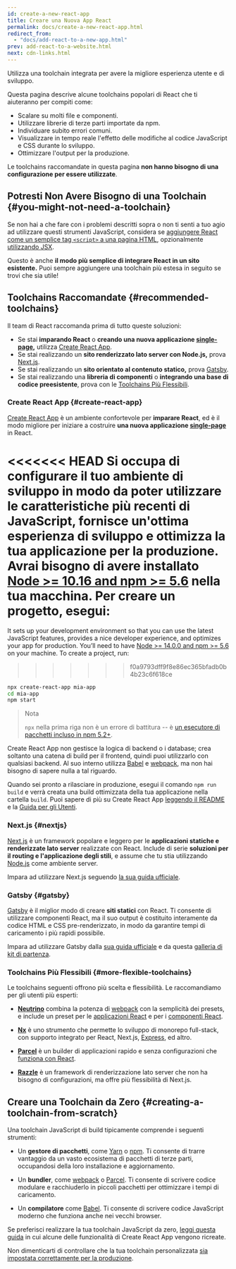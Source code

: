 ```yaml
---
id: create-a-new-react-app
title: Creare una Nuova App React
permalink: docs/create-a-new-react-app.html
redirect_from:
  - "docs/add-react-to-a-new-app.html"
prev: add-react-to-a-website.html
next: cdn-links.html
---
```


Utilizza una toolchain integrata per avere la migliore esperienza utente e di sviluppo.

Questa pagina descrive alcune toolchains popolari di React che ti aiuteranno per compiti come:

* Scalare su molti file e componenti.
* Utilizzare librerie di terze parti importate da npm.
* Individuare subito errori comuni.
* Visualizzare in tempo reale l'effetto delle modifiche al codice JavaScript e CSS durante lo sviluppo.
* Ottimizzare l'output per la produzione.

Le toolchains raccomandate in questa pagina **non hanno bisogno di una configurazione per essere utilizzate**.

## Potresti Non Avere Bisogno di una Toolchain {#you-might-not-need-a-toolchain}

Se non hai a che fare con i problemi descritti sopra o non ti senti a tuo agio ad utilizzare questi strumenti JavaScript, considera se [aggiungere React come un semplice tag `<script>` a una pagina HTML](/docs/add-react-to-a-website.html), opzionalmente [utilizzando JSX](/docs/add-react-to-a-website.html#optional-try-react-with-jsx).

Questo è anche **il modo più semplice di integrare React in un sito esistente.** Puoi sempre aggiungere una toolchain più estesa in seguito se trovi che sia utile!

## Toolchains Raccomandate {#recommended-toolchains}

Il team di React raccomanda prima di tutto queste soluzioni:

- Se stai **imparando React** o **creando una nuova applicazione [single-page](/docs/glossary.html#single-page-application),** utilizza [Create React App](#create-react-app).
- Se stai realizzando un **sito renderizzato lato server con Node.js,** prova [Next.js](#nextjs).
- Se stai realizzando un **sito orientato al contenuto statico,** prova [Gatsby](#gatsby).
- Se stai realizzando una **libreria di componenti** o **integrando una base di codice preesistente**, prova con le [Toolchains Più Flessibili](#more-flexible-toolchains).

### Create React App {#create-react-app}

[Create React App](https://github.com/facebookincubator/create-react-app) è un ambiente confortevole per **imparare React**, ed è il modo migliore per iniziare a costruire **una nuova applicazione [single-page](/docs/glossary.html#single-page-application)** in React.

<<<<<<< HEAD
Si occupa di configurare il tuo ambiente di sviluppo in modo da poter utilizzare le caratteristiche più recenti di JavaScript, fornisce un'ottima esperienza di sviluppo e ottimizza la tua applicazione per la produzione. Avrai bisogno di avere installato [Node >= 10.16 and npm >= 5.6](https://nodejs.org/en/) nella tua macchina. Per creare un progetto, esegui:
=======
It sets up your development environment so that you can use the latest JavaScript features, provides a nice developer experience, and optimizes your app for production. You’ll need to have [Node >= 14.0.0 and npm >= 5.6](https://nodejs.org/en/) on your machine. To create a project, run:
>>>>>>> f0a9793dff9f8e86ec365bfadb0b4b23c6f618ce

```bash
npx create-react-app mia-app
cd mia-app
npm start
```

>Nota
>
>`npx` nella prima riga non è un errore di battitura -- è [un esecutore di pacchetti incluso in npm 5.2+](https://medium.com/@maybekatz/introducing-npx-an-npm-package-runner-55f7d4bd282b).

Create React App non gestisce la logica di backend o i database; crea soltanto una catena di build per il frontend, quindi puoi utilizzarlo con qualsiasi backend. Al suo interno utilizza [Babel](https://babeljs.io/) e [webpack](https://webpack.js.org/), ma non hai bisogno di sapere nulla a tal riguardo.

Quando sei pronto a rilasciare in produzione, esegui il comando `npm run build` e verrà creata una build ottimizzata della tua applicazione nella cartella `build`. Puoi sapere di più su Create React App [leggendo il README](https://github.com/facebookincubator/create-react-app#create-react-app--) e la [Guida per gli Utenti](https://facebook.github.io/create-react-app/).

### Next.js {#nextjs}

[Next.js](https://nextjs.org/) è un framework popolare e leggero per le **applicazioni statiche e renderizzate lato server** realizzate con React. Include di serie **soluzioni per il routing e l'applicazione degli stili**, e assume che tu stia utilizzando [Node.js](https://nodejs.org/) come ambiente server.

Impara ad utilizzare Next.js seguendo [la sua guida ufficiale](https://nextjs.org/learn/).

### Gatsby {#gatsby}

[Gatsby](https://www.gatsbyjs.org/) è il miglior modo di creare **siti statici** con React. Ti consente di utilizzare componenti React, ma il suo output è costituito interamente da codice HTML e CSS pre-renderizzato, in modo da garantire tempi di caricamento i più rapidi possibile.

Impara ad utilizzare Gatsby dalla [sua guida ufficiale](https://www.gatsbyjs.org/docs/) e da questa [galleria di kit di partenza](https://www.gatsbyjs.org/docs/gatsby-starters/).

### Toolchains Più Flessibili {#more-flexible-toolchains}

Le toolchains seguenti offrono più scelta e flessibilità. Le raccomandiamo per gli utenti più esperti:

- **[Neutrino](https://neutrinojs.org/)** combina la potenza di [webpack](https://webpack.js.org/) con la semplicità dei presets, e include un preset per le [applicazioni React](https://neutrinojs.org/packages/react/) e per i [componenti React](https://neutrinojs.org/packages/react-components/).

- **[Nx](https://nx.dev/react)** è uno strumento che permette lo sviluppo di monorepo full-stack, con supporto integrato per React, Next.js, [Express](https://expressjs.com/), ed altro.

- **[Parcel](https://parceljs.org/)** è un builder di applicazioni rapido e senza configurazioni che [funziona con React](https://parceljs.org/recipes.html#react).

- **[Razzle](https://github.com/jaredpalmer/razzle)** è un framework di renderizzazione lato server che non ha bisogno di configurazioni, ma offre più flessibilità di Next.js.

## Creare una Toolchain da Zero {#creating-a-toolchain-from-scratch}

Una toolchain JavaScript di build tipicamente comprende i seguenti strumenti:

* Un **gestore di pacchetti**, come [Yarn](https://yarnpkg.com/) o [npm](https://www.npmjs.com/). Ti consente di trarre vantaggio da un vasto ecosistema di pacchetti di terze parti, occupandosi della loro installazione e aggiornamento.

* Un **bundler**, come [webpack](https://webpack.js.org/) o [Parcel](https://parceljs.org/). Ti consente di scrivere codice modulare e racchiuderlo in piccoli pacchetti per ottimizzare i tempi di caricamento.

* Un **compilatore** come [Babel](https://babeljs.io/). Ti consente di scrivere codice JavaScript moderno che funziona anche nei vecchi browser.

Se preferisci realizzare la tua toolchain JavaScript da zero, [leggi questa guida](https://blog.usejournal.com/creating-a-react-app-from-scratch-f3c693b84658) in cui alcune delle funzionalità di Create React App vengono ricreate.

Non dimenticarti di controllare che la tua toolchain personalizzata [sia impostata correttamente per la produzione](/docs/optimizing-performance.html#use-the-production-build).
